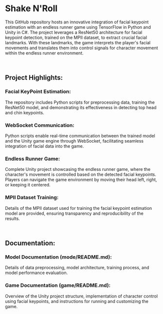# Shake N'Roll

This GitHub repository hosts an innovative integration of facial keypoint estimation with an endless runner game using TensorFlow in Python and Unity in C#. The project leverages a ResNet50 architecture for facial keypoint detection, trained on the MPII dataset, to extract crucial facial landmarks. With these landmarks, the game interprets the player's facial movements and translates them into control signals for character movement within the endless runner environment.


<br/>

## Project Highlights:

### Facial KeyPoint Estimation: 
  The repository includes Python scripts for preprocessing data, training the ResNet50 model, and demonstrating its effectiveness in detecting top head and chin keypoints.
### WebSocket Communication: 
  Python scripts enable real-time communication between the trained model and the Unity game engine through WebSocket, facilitating seamless integration of facial data into the game.
### Endless Runner Game: 
  Complete Unity project showcasing the endless runner game, where the character's movement is controlled based on the detected facial keypoints. Players can navigate the game environment by moving their head left, right, or keeping it centered.
### MPII Dataset Training: 
  Details of the MPII dataset used for training the facial keypoint estimation model are provided, ensuring transparency and reproducibility of the results.



<br/>

## Documentation:

### Model Documentation (mode/README.md): 
  Details of data preprocessing, model architecture, training process, and model performance evaluation.
### Game Documentation (game/README.md): 
  Overview of the Unity project structure, implementation of character control using facial keypoints, and instructions for running and customizing the game.
